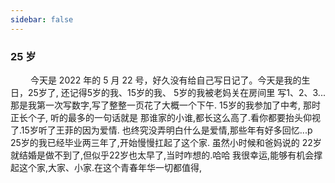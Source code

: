 ```yaml
---
sidebar: false
---
```

### 25 岁

&emsp; &emsp;今天是 2022 年的 5 月 22 号，好久没有给自己写日记了。今天是我的生日，25岁了, 还记得5岁的我、15岁的我、
5岁的我被老妈关在房间里 写1、2、3... 那是我第一次写数字,写了整整一页花了大概一个下午.
15岁的我参加了中考, 那时正长个子, 听的最多的一句话就是 那谁家的小谁,都长这么高了.看你都要抬头仰视了.15岁听了王菲的因为爱情.
也终究没弄明白什么是爱情,那些年有好多回忆...p
25岁的我已经毕业两三年了,开始慢慢扛起了这个家. 虽然小时候和爸妈说的 22岁就结婚是做不到了,但似乎22岁也太早了,当时咋想的.哈哈
我很幸运,能够有机会撑起这个家,大家、小家.在这个青春年华一切都值得,
